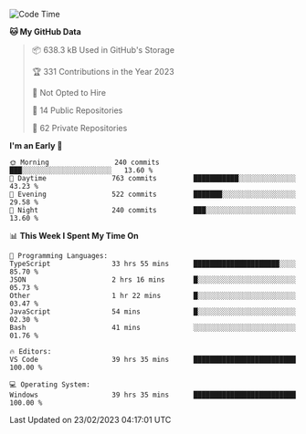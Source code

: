 <!--START_SECTION:waka-->
![Code Time](http://img.shields.io/badge/Code%20Time-3%2C678%20hrs%2010%20mins-blue)

**🐱 My GitHub Data** 

> 📦 638.3 kB Used in GitHub's Storage 
 > 
> 🏆 331 Contributions in the Year 2023
 > 
> 🚫 Not Opted to Hire
 > 
> 📜 14 Public Repositories 
 > 
> 🔑 62 Private Repositories 
 > 
**I'm an Early 🐤** 

```text
🌞 Morning                240 commits         ███░░░░░░░░░░░░░░░░░░░░░░   13.60 % 
🌆 Daytime                763 commits         ███████████░░░░░░░░░░░░░░   43.23 % 
🌃 Evening                522 commits         ███████░░░░░░░░░░░░░░░░░░   29.58 % 
🌙 Night                  240 commits         ███░░░░░░░░░░░░░░░░░░░░░░   13.60 % 
```


📊 **This Week I Spent My Time On** 

```text
💬 Programming Languages: 
TypeScript               33 hrs 55 mins      █████████████████████░░░░   85.70 % 
JSON                     2 hrs 16 mins       █░░░░░░░░░░░░░░░░░░░░░░░░   05.73 % 
Other                    1 hr 22 mins        █░░░░░░░░░░░░░░░░░░░░░░░░   03.47 % 
JavaScript               54 mins             █░░░░░░░░░░░░░░░░░░░░░░░░   02.30 % 
Bash                     41 mins             ░░░░░░░░░░░░░░░░░░░░░░░░░   01.76 % 

🔥 Editors: 
VS Code                  39 hrs 35 mins      █████████████████████████   100.00 % 

💻 Operating System: 
Windows                  39 hrs 35 mins      █████████████████████████   100.00 % 
```


 Last Updated on 23/02/2023 04:17:01 UTC
<!--END_SECTION:waka-->

